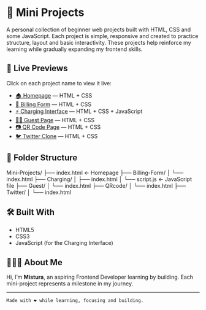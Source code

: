 # 🌟 Mini Projects

A personal collection of beginner web projects built with HTML, CSS and some JavaScript. 
Each project is simple, responsive and created to practice structure, layout and basic interactivity.
These projects help reinforce my learning while gradually expanding my frontend skills.

## 🔗 Live Previews

Click on each project name to view it live:

- [🏠 Homepage](https://turahrae.github.io/Mini-Projects/) — HTML + CSS  
- [📄 Billing Form](https://turahrae.github.io/Mini-Projects/Billing-Form/) — HTML + CSS  
- [⚡ Charging Interface](https://turahrae.github.io/Mini-Projects/Charging/) — HTML + CSS + JavaScript  
- [🧑‍💼 Guest Page](https://turahrae.github.io/Mini-Projects/Guest/) — HTML + CSS  
- [📷 QR Code Page](https://turahrae.github.io/Mini-Projects/QRcode/) — HTML + CSS  
- [🐦 Twitter Clone](https://turahrae.github.io/Mini-Projects/Twitter/) — HTML + CSS  

## 📁 Folder Structure
Mini-Projects/
├── index.html ← Homepage
├── Billing-Form/
│ └── index.html
├── Charging/
│ ├── index.html
│ └── script.js ← JavaScript file
├── Guest/
│ └── index.html
├── QRcode/
│ └── index.html
├── Twitter/
│ └── index.html


## 🛠️ Built With

- HTML5  
- CSS3  
- JavaScript (for the Charging Interface)

## 👩🏽‍💻 About Me

Hi, I’m **Mistura**, an aspiring Frontend Developer learning by building. 
Each mini-project represents a milestone in my journey.

---

``Made with ❤️ while learning, focusing and building.``

